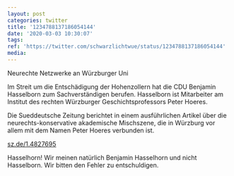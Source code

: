 ```yaml
---
layout: post
categories: twitter
title: '1234788137186054144'
date: '2020-03-03 10:30:07'
tags: 
ref: 'https://twitter.com/schwarzlichtwue/status/1234788137186054144'
media:
---
```

Neurechte Netzwerke an Würzburger Uni



Im Streit um die Entschädigung der Hohenzollern hat die CDU Benjamin Hasselborn zum Sachverständigen berufen. Hasselborn ist Mitarbeiter am Institut des rechten Würzburger Geschichtsprofessors Peter Hoeres. 


Die Sueddeutsche Zeitung berichtet in einem ausführlichen Artikel über die neurechts-konservative akademische Mischszene, die in Würzburg vor allem mit dem Namen Peter Hoeres verbunden ist.



[sz.de/1.4827695](https://sz.de/1.4827695) 


Hasselhorn! Wir meinen natürlich Benjamin Hasselhorn und nicht Hasselborn. Wir bitten den Fehler zu entschuldigen. 

